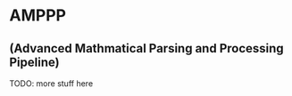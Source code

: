 # AMPPP
## (**A**dvanced **M**athmatical **P**arsing and **P**rocessing **P**ipeline)

TODO: more stuff here